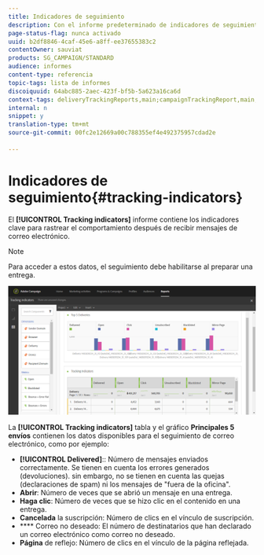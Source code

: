 ```yaml
---
title: Indicadores de seguimiento
description: Con el informe predeterminado de indicadores de seguimiento, conozca el comportamiento de sus clientes cuando reciben mensajes de correo electrónico.
page-status-flag: nunca activado
uuid: b2df8846-4caf-45e6-a8ff-ee37655383c2
contentOwner: sauviat
products: SG_CAMPAIGN/STANDARD
audience: informes
content-type: referencia
topic-tags: lista de informes
discoiquuid: 64abc885-2aec-423f-bf5b-5a623a16ca6d
context-tags: deliveryTrackingReports,main;campaignTrackingReport,main;programTrackingReport,main
internal: n
snippet: y
translation-type: tm+mt
source-git-commit: 00fc2e12669a00c788355ef4e492375957cdad2e

---
```



# Indicadores de seguimiento{#tracking-indicators}

El **[!UICONTROL Tracking indicators]** informe contiene los indicadores clave para rastrear el comportamiento después de recibir mensajes de correo electrónico.

>[!NOTE]
>
>Para acceder a estos datos, el seguimiento debe habilitarse al preparar una entrega.

![](assets/delivery_reports_2.png)

La **[!UICONTROL Tracking indicators]** tabla y el gráfico **Principales 5 envíos** contienen los datos disponibles para el seguimiento de correo electrónico, como por ejemplo:

* **[!UICONTROL Delivered]**:: Número de mensajes enviados correctamente. Se tienen en cuenta los errores generados (devoluciones). sin embargo, no se tienen en cuenta las quejas (declaraciones de spam) ni los mensajes de "fuera de la oficina".
* **Abrir**: Número de veces que se abrió un mensaje en una entrega.
* **Haga clic**: Número de veces que se hizo clic en el contenido en una entrega.
* **Cancelada** la suscripción: Número de clics en el vínculo de suscripción.
* **** Correo no deseado: El número de destinatarios que han declarado un correo electrónico como correo no deseado.
* **Página** de reflejo: Número de clics en el vínculo de la página reflejada.

